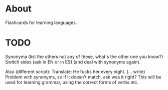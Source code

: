 # About

Flashcards for learning languages.

# TODO

Synonyma (list the others not any of these, what's the other one you know?)
Switch sides (ask in EN or in ES) (and deal with synonyms again).

Also (different script):
Translate:
He fucks her every night.
(... write)
Problem with synonyms, so if it doesn't match, ask was it right?
This will be used for learning grammar, using the correct forms of verbs etc.
